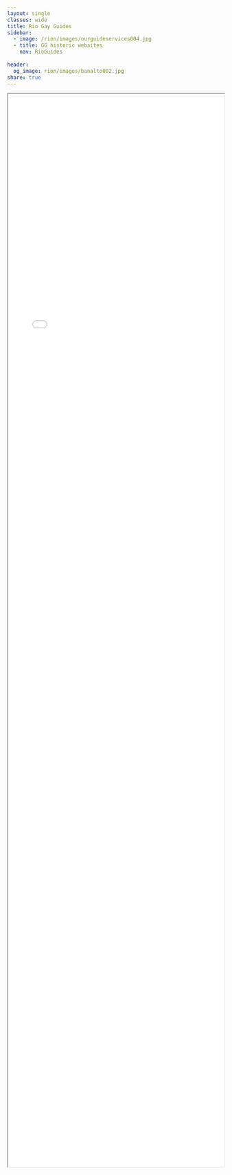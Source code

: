 ```yaml
---
layout: single
classes: wide
title: Rio Gay Guides
sidebar:
  - image: /rion/images/ourguideservices004.jpg
  - title: GG historic websites
    nav: RioGuides
      
header:
  og_image: rion/images/banalto002.jpg
share: true
---
```



<style type="text/css">
  iframe {
    max-width: 100%;
  }
</style>

<div>
<iframe src="rion/index.html" width="900px" height="2500px" allow-forms="false"></iframe>
</div>